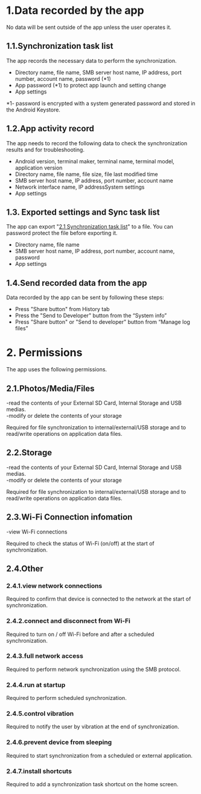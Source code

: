 # 1.Data recorded by the app

No data will be sent outside of the app unless the user operates it.

## 1.1.Synchronization task list

The app records the necessary data to perform the synchronization.
- Directory name, file name, SMB server host name, IP address, port number, account name, password (*1)
- App password (*1) to protect app launch and setting change
- App settings

*1- password is encrypted with a system generated password and stored in the Android Keystore.
## 1.2.App activity record

The app needs to record the following data to check the synchronization results and for troubleshooting.
- Android version, terminal maker, terminal name, terminal model, application version
- Directory name, file name, file size, file last modified time
- SMB server host name, IP address, port number, account name
- Network interface name, IP addressSystem settings
- App settings

## 1.3. Exported settings and Sync task list 
The app can export "[2.1 Synchronization task list](#_Synchronization_task_list)" to a file. You can password protect the file before exporting it.
- Directory name, file name
- SMB server host name, IP address, port number, account name, password
- App settings

## 1.4.Send recorded data from the app
Data recorded by the app can be sent by following these steps:
- Press "Share button" from History tab
- Press the "Send to Developer" button from the “System info”
- Press "Share button" or "Send to developer" button from “Manage log files”

# 2. Permissions
The app uses the following permissions.
## 2.1.Photos/Media/Files

-read the contents of your External SD Card, Internal Storage and USB medias.  
-modify or delete the contents of your storage

Required for file synchronization to internal/external/USB storage and to read/write operations on application data files.

## 2.2.Storage

-read the contents of your External SD Card, Internal Storage and USB medias.  
-modify or delete the contents of your storage

Required for file synchronization to internal/external/USB storage and to read/write operations on application data files.

## 2.3.Wi-Fi Connection infomation

-view Wi-Fi connections

Required to check the status of Wi-Fi (on/off) at the start of synchronization.

## 2.4.Other

### 2.4.1.view network connections

Required to confirm that device is connected to the network at the start of synchronization.

### 2.4.2.connect and disconnect from Wi-Fi

Required to turn on / off Wi-Fi before and after a scheduled synchronization.

### 2.4.3.full network access

Required to perform network synchronization using the SMB protocol.

### 2.4.4.run at startup

Required to perform scheduled synchronization.

### 2.4.5.control vibration

Required to notify the user by vibration at the end of synchronization.

### 2.4.6.prevent device from sleeping

Required to start synchronization from a scheduled or external application.

### 2.4.7.install shortcuts

Required to add a synchronization task shortcut on the home screen.